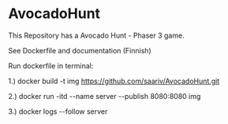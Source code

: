 # AvocadoHunt

This Repository has a Avocado Hunt - Phaser 3 game. 

See Dockerfile and documentation (Finnish) 

Run dockerfile in terminal: 

1.) docker build -t img https://github.com/saariv/AvocadoHunt.git

2.) docker run -itd --name server --publish 8080:8080 img

3.) docker logs --follow server

